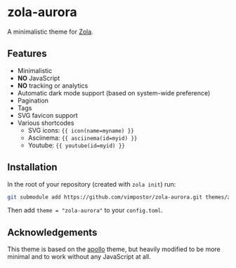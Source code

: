 # zola-aurora

A minimalistic theme for [Zola](https://www.getzola.org/).

## Features

- Minimalistic
- **NO** JavaScript
- **NO** tracking or analytics
- Automatic dark mode support (based on system-wide preference)
- Pagination
- Tags
- SVG favicon support
- Various shortcodes
	- SVG icons: `{{ icon(name=myname) }}`
	- Asciinema: `{{ asciinema(id=myid) }}`
	- Youtube: `{{ youtube(id=myid) }}`

## Installation

In the root of your repository (created with `zola init`) run:

```bash
git submodule add https://github.com/vimpostor/zola-aurora.git themes/zola-aurora
```

Then add `theme = "zola-aurora"` to your `config.toml`.

## Acknowledgements

This theme is based on the [apollo](https://github.com/not-matthias/apollo) theme, but heavily modified to be more minimal and to work without any JavaScript at all.
